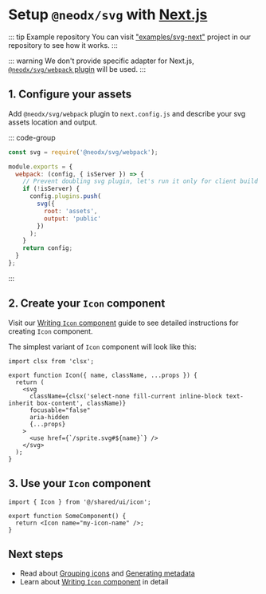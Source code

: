 # Setup `@neodx/svg` with [Next.js](https://nextjs.org/)

::: tip Example repository
You can visit ["examples/svg-next"](https://github.com/secundant/neodx/tree/main/examples/svg-next) project in our repository to see how it works.
:::

::: warning
We don't provide specific adapter for Next.js, [`@neodx/svg/webpack` plugin](./webpack.md) will be used.
:::

## 1. Configure your assets

Add `@neodx/svg/webpack` plugin to `next.config.js` and describe your svg assets location and output.

::: code-group

```javascript [next.config.js]
const svg = require('@neodx/svg/webpack');

module.exports = {
  webpack: (config, { isServer }) => {
    // Prevent doubling svg plugin, let's run it only for client build
    if (!isServer) {
      config.plugins.push(
        svg({
          root: 'assets',
          output: 'public'
        })
      );
    }
    return config;
  }
};
```

:::

## 2. Create your `Icon` component

Visit our [Writing `Icon` component](../writing-icon-component) guide to see detailed instructions for creating `Icon` component.

The simplest variant of `Icon` component will look like this:

```tsx [icon.jsx]
import clsx from 'clsx';

export function Icon({ name, className, ...props }) {
  return (
    <svg
      className={clsx('select-none fill-current inline-block text-inherit box-content', className)}
      focusable="false"
      aria-hidden
      {...props}
    >
      <use href={`/sprite.svg#${name}`} />
    </svg>
  );
}
```

## 3. Use your `Icon` component

```tsx [some-component.tsx]
import { Icon } from '@/shared/ui/icon';

export function SomeComponent() {
  return <Icon name="my-icon-name" />;
}
```

## Next steps

- Read about [Grouping icons](../group-and-hash.md) and [Generating metadata](../metadata.md)
- Learn about [Writing `Icon` component](../writing-icon-component) in detail
